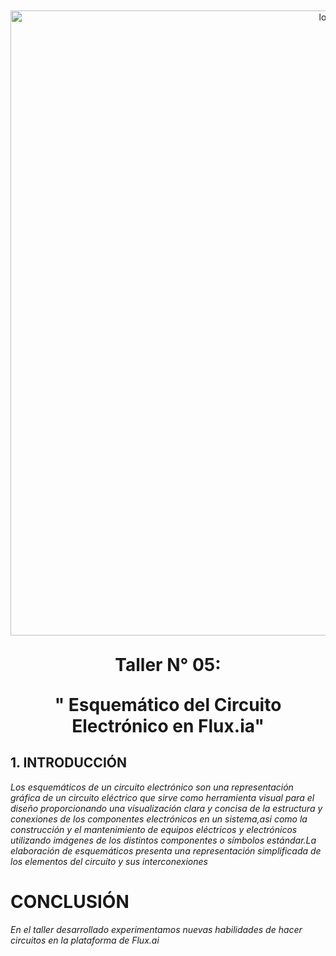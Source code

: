 
  <p align="center" style="margin-top: 50px; margin-bottom: 50px; font-family: Arial, sans-serif;">
  <p align="center">
    <img src="https://i.postimg.cc/pXjm2knB/Grupo-08.jpg)](https://postimg.cc/ZCTbH8H9)" width="1000" alt="logo">
  </p>  
 
   </p>  
  <h1 align="center" style="margin-top: 30px; margin-bottom: 0px;">Taller N° 05:</h1>
</p>
 </p>  
  <h1 align="center" style="margin-top: 30px; margin-bottom: 0px;">"  Esquemático del Circuito Electrónico en Flux.ia"</h1>
</p>
 



## 1. INTRODUCCIÓN
*Los esquemáticos de un circuito electrónico son una representación gráfica  de un circuito eléctrico que sirve como herramienta visual para el diseño proporcionando una visualización clara y concisa de la estructura y conexiones de los componentes electrónicos en un sistema,asi como la construcción y el mantenimiento de equipos eléctricos y electrónicos utilizando imágenes de los distintos componentes o símbolos estándar.La elaboración de esquemáticos presenta una representación simplificada de los elementos del circuito y sus interconexiones*




# CONCLUSIÓN 
*En el taller desarrollado experimentamos nuevas habilidades de hacer circuitos en la plataforma de Flux.ai*
